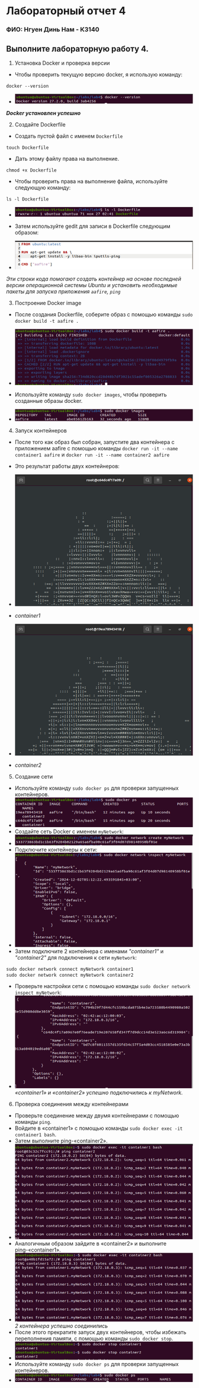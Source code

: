 # Лабораторный отчет 4

### ФИО: Нгуен Динь Нам - К3140

## Выполните лабораторную работу 4.

1.  Установка Docker и проверка версии

- Чтобы проверить текущую версию docker, я использую команду: 
```
docker --version
```

- ![alt text](./img/image.png)

***Docker установлен успешно***

2. Создайте Dockerfile

- Создать пустой файл с именем `Dockerfile`
```
touch Dockerfile
```

- Дать этому файлу права на выполнение.
```
chmod +x Dockerfile

```

- Чтобы проверить права на выполнение файла, используйте следующую команду:

```
ls -l Dockerfile
```
- ![alt text](./img/image-1.png)

- Затем используйте gedit для записи в Dockerfile следующим образом:

- ![alt text](./img/image-13.png)

*Эти строки кода помогают создать контейнер на основе последней версии операционной системы Ubuntu и установить необходимые пакеты для запуска приложения `aafire`, `ping`*

3. Построение Docker image
- После создания Dockerfile, соберите образ с помощью команды `sudo docker build -t aafire .`

- ![alt text](./img/image-3.png)
- Используйте команду `sudo docker images`, чтобы проверить созданные образы docker.
- ![alt text](./img/image-10.png)
4. Запуск контейнеров
- После того как образ был собран, запустите два контейнера с приложением aafire с помощью команды `docker run -it --name container1 aafire` и `docker run -it --name container2 aafire`
- Это результат работы двух контейнеров:

- ![alt text](./img/image-4.png)
- *container1*
- ![alt text](./img/image-5.png)
- *container2*
5. Создание сети
- Используйте команду `sudo docker ps` для проверки запущенных контейнеров.
- ![alt text](./img/image-6.png)
- Создайте сеть Docker с именем `myNetwork`: 
- ![alt text](./img/image-7.png)
- Подключите контейнеры к сети:
- ![alt text](./img/image-8.png)
- Затем подключите 2 контейнера с именами *"container1"* и *"container2"* для подключения к сети `myNetwork`:
```
sudo docker network connect myNetwork container1
sudo docker network connect myNetwork container2
```
- Проверьте настройки сети с помощью команды `sudo docker network inspect myNetwork`:
- ![alt text](./img/image-9.png)
*«container1» и «container2» успешно подключились к myNetwork.*
6. Проверка соединения между контейнерами
- Проверьте соединение между двумя контейнерами с помощью команды `ping`.
- Войдите в  «container1» с помощью команды `sudo docker exec -it container1 bash`.
- Затем выполните ping-«container2».
- ![alt text](./img/image-11.png)
- Аналогичным образом зайдите в «container2» и выполните ping-«container1».
- ![alt text](./img/image-12.png)
*2 контейнера успешно соединились*
- После этого прекратите запуск двух контейнеров, чтобы избежать переполнения памяти, с помощью команды `sudo docker stop`.
- ![alt text](./img/image-14.png)
- Используйте команду `sudo docker ps` для проверки запущенных контейнеров.
- ![alt text](./img/image-15.png)